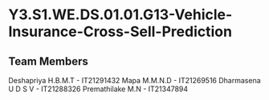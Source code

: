 # Y3.S1.WE.DS.01.01.G13-Vehicle-Insurance-Cross-Sell-Prediction
## Team Members
Deshapriya H.B.M.T - IT21291432
Mapa M.M.N.D - IT21269516
Dharmasena U D S V - IT21288326
Premathilake M.N - IT21347894

